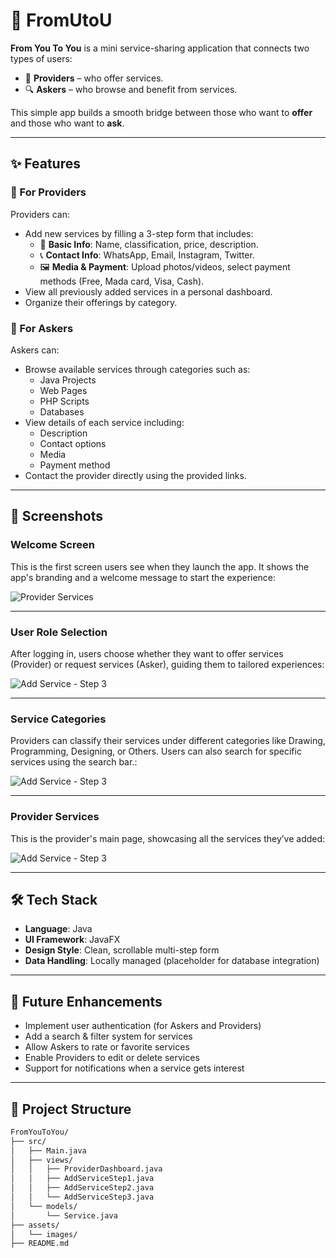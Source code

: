 # 📱 FromUtoU

**From You To You** is a mini service-sharing application that connects two types of users:

- 💼 **Providers** – who offer services.
- 🔍 **Askers** – who browse and benefit from services.

This simple app builds a smooth bridge between those who want to **offer** and those who want to **ask**.

---

## ✨ Features

### 👤 For Providers
Providers can:
- Add new services by filling a 3-step form that includes:
  - 📝 **Basic Info**: Name, classification, price, description.
  - 📞 **Contact Info**: WhatsApp, Email, Instagram, Twitter.
  - 🖼️ **Media & Payment**: Upload photos/videos, select payment methods (Free, Mada card, Visa, Cash).
- View all previously added services in a personal dashboard.
- Organize their offerings by category.

### 🔎 For Askers
Askers can:
- Browse available services through categories such as:
  - Java Projects
  - Web Pages
  - PHP Scripts
  - Databases
- View details of each service including:
  - Description
  - Contact options
  - Media
  - Payment method
- Contact the provider directly using the provided links.

---

## 📸 Screenshots

### Welcome Screen

This is the first screen users see when they launch the app. It shows the app's branding and a welcome message to start the experience:

![Provider Services](./screenshots/app_welcome_screen.png)

---

### User Role Selection
After logging in, users choose whether they want to offer services (Provider) or request services (Asker), guiding them to tailored experiences:

![Add Service - Step 3](./screenshots/choose_user_role.png)

---

### Service Categories
Providers can classify their services under different categories like Drawing, Programming, Designing, or Others. Users can also search for specific services using the search bar.:

![Add Service - Step 3](./screenshots/service_categories.png)

---

### Provider Services
This is the provider's main page, showcasing all the services they’ve added:

![Add Service - Step 3](./screenshots/proider_services.png)

---

## 🛠️ Tech Stack

- **Language**: Java  
- **UI Framework**: JavaFX  
- **Design Style**: Clean, scrollable multi-step form  
- **Data Handling**: Locally managed (placeholder for database integration)

---

## 🚀 Future Enhancements

- Implement user authentication (for Askers and Providers)
- Add a search & filter system for services
- Allow Askers to rate or favorite services
- Enable Providers to edit or delete services
- Support for notifications when a service gets interest

---

## 📂 Project Structure

```bash
FromYouToYou/
├── src/
│   ├── Main.java
│   ├── views/
│   │   ├── ProviderDashboard.java
│   │   ├── AddServiceStep1.java
│   │   ├── AddServiceStep2.java
│   │   └── AddServiceStep3.java
│   └── models/
│       └── Service.java
├── assets/
│   └── images/
├── README.md
